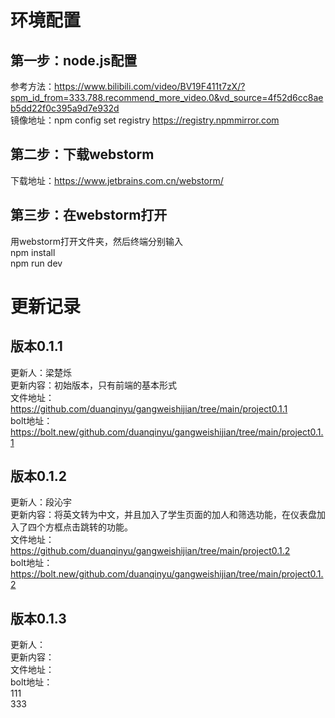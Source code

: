 # 环境配置
## 第一步：node.js配置
参考方法：https://www.bilibili.com/video/BV19F411t7zX/?spm_id_from=333.788.recommend_more_video.0&vd_source=4f52d6cc8aeb5dd22f0c395a9d7e932d    
镜像地址：npm config set registry https://registry.npmmirror.com    
## 第二步：下载webstorm
下载地址：https://www.jetbrains.com.cn/webstorm/
## 第三步：在webstorm打开
用webstorm打开文件夹，然后终端分别输入    
npm install      
npm run dev        
# 更新记录
## 版本0.1.1
更新人：梁楚烁<br>
更新内容：初始版本，只有前端的基本形式<br>
文件地址：https://github.com/duanqinyu/gangweishijian/tree/main/project0.1.1<br>
bolt地址：https://bolt.new/github.com/duanqinyu/gangweishijian/tree/main/project0.1.1<br>

## 版本0.1.2
更新人：段沁宇<br>
更新内容：将英文转为中文，并且加入了学生页面的加人和筛选功能，在仪表盘加入了四个方框点击跳转的功能。<br>
文件地址：https://github.com/duanqinyu/gangweishijian/tree/main/project0.1.2<br>
bolt地址：https://bolt.new/github.com/duanqinyu/gangweishijian/tree/main/project0.1.2<br>


## 版本0.1.3
更新人：<br>
更新内容：<br>
文件地址：<br>
bolt地址：<br>
111   
333   
